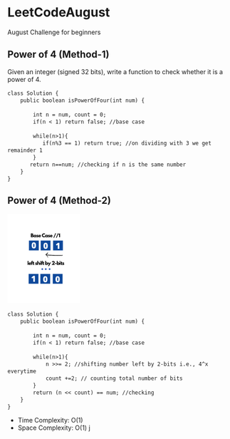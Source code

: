 # LeetCodeAugust
August Challenge for beginners

## Power of 4 (Method-1)
  Given an integer (signed 32 bits), write a function to check whether it is a power of 4.



```
class Solution {
    public boolean isPowerOfFour(int num) {
       
        int n = num, count = 0;
        if(n < 1) return false; //base case
        
        while(n>1){
           if(n%3 == 1) return true; //on dividing with 3 we get remainder 1
        }
       return n==num; //checking if n is the same number
    }
}
```

## Power of 4 (Method-2)

![alt-text](power-of-4.png)

```
class Solution {
    public boolean isPowerOfFour(int num) {
        
        int n = num, count = 0;
        if(n < 1) return false; //base case
        
        while(n>1){
            n >>= 2; //shifting number left by 2-bits i.e., 4^x everytime
            count +=2; // counting total number of bits
        }
        return (n << count) == num; //checking 
    }
}
```
* Time Complexity: O(1)
* Space Complexity: O(1)
j
